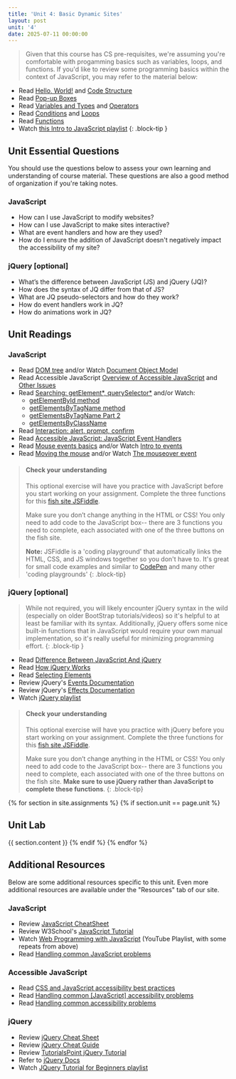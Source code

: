 ```yaml
---
title: 'Unit 4: Basic Dynamic Sites'
layout: post
unit: '4'
date: 2025-07-11 00:00:00
---
```


> Given that this course has CS pre-requisites, we're assuming you're comfortable with progamming basics such as variables, loops, and functions. If you'd like to review some programming basics within the context of JavaScript, you may refer to the material below:
- Read [Hello, World!](https://javascript.info/hello-world) and [Code Structure](https://javascript.info/structure)
- Read [Pop-up Boxes](https://www.learn-js.org/en/Pop-up_Boxes)
- Read [Variables and Types](https://www.learn-js.org/en/Variables_and_Types) and [Operators](https://www.learn-js.org/en/Operators)
- Read [Conditions](https://www.learn-js.org/en/Conditions) and [Loops](https://www.learn-js.org/en/Loops)
- Read [Functions](https://www.learn-js.org/en/Functions)
- Watch [this Intro to JavaScript playlist](https://www.youtube.com/playlist?list=PLzn-iGwKeXiZfMY45TJ962-qBP4wLxdNK)
{: .block-tip }

## Unit Essential Questions
You should use the questions below to assess your own learning and understanding of course material. These questions are also a good method of organization if you're taking notes.

### JavaScript
- How can I use JavaScript to modify websites?
- How can I use JavaScript to make sites interactive?
- What are event handlers and how are they used?
- How do I ensure the addition of JavaScript doesn't negatively impact the accessibility of my site?

### jQuery [optional]
- What’s the difference between JavaScript (JS) and jQuery (JQ)?
- How does the syntax of JQ differ from that of JS?
- What are JQ pseudo-selectors and how do they work?
- How do event handlers work in JQ?
- How do animations work in JQ?

## Unit Readings
### JavaScript
- Read [DOM tree](http://javascript.info/dom-nodes) and/or Watch [Document Object Model](https://www.youtube.com/watch?v=sWUT97Ne7V4)
- Read Accessible JavaScript [Overview of Accessible JavaScript](https://webaim.org/techniques/javascript/) and [Other Issues](https://webaim.org/techniques/javascript/other)
- Read [Searching: getElement*, querySelector*](http://javascript.info/searching-elements-dom) and/or Watch:
	- [getElementById method](https://www.youtube.com/watch?v=h4-6JOQX9v4)
	- [getElementsByTagName method](https://www.youtube.com/watch?v=SwMgOMfelC8) 
	- [getElementsByTagName Part 2](https://www.youtube.com/watch?v=DzBmQbcr1ls) 
	- [getElementsByClassName](https://www.youtube.com/watch?v=ChLd2yFp-lA)
- Read [Interaction: alert, prompt, confirm](http://javascript.info/alert-prompt-confirm)
- Read [Accessible JavaScript: JavaScript Event Handlers](https://webaim.org/techniques/javascript/eventhandlers)
- Read [Mouse events basics](http://javascript.info/mouse-events-basics) and/or Watch [Intro to events](https://www.youtube.com/watch?v=0VYuk9uqu04)
- Read [Moving the mouse](http://javascript.info/mousemove-mouseover-mouseout-mouseenter-mouseleave) and/or Watch [The mouseover event](https://www.youtube.com/watch?v=Ka033dkRJi0)

> #### Check your understanding
> This optional exercise will have you practice with JavaScript before you start working on your assignment. 
> Complete the three functions for this [fish site JSFiddle](https://jsfiddle.net/vcchavez_uri/5s2bvcxa/).
>
> Make sure you don’t change anything in the HTML or CSS! You only need to add code to the JavaScript box-- there are 3 functions you need to complete, each associated with one of the three buttons on the fish site.
>
> **Note:** JSFiddle is a 'coding playground' that automatically links the HTML, CSS, and JS windows together so you don't have to. It's great for small code examples and similar to [CodePen](https://codepen.io) and many other 'coding playgrounds'
{: .block-tip}

### jQuery [optional]
> While not required, you will likely encounter jQuery syntax in the wild (especially on older BootStrap tutorials/videos) so it's helpful to at least be familiar with its syntax. Additionally, jQuery offers some nice built-in functions that in JavaScript would require your own manual implementation, so it's really useful for minimizing programming effort.
{: .block-tip }
- Read [Difference Between JavaScript And jQuery](https://www.c-sharpcorner.com/article/javascript-vs-jquery-difference-between-javascript-and-jquery/)
- Read [How jQuery Works](https://learn.jquery.com/about-jquery/how-jquery-works/)
- Read [Selecting Elements](https://learn.jquery.com/using-jquery-core/selecting-elements/)
- Review jQuery's [Events Documentation](https://learn.jquery.com/events/)
- Review jQuery's [Effects Documentation](https://learn.jquery.com/effects/)
- Watch [jQuery playlist](https://www.youtube.com/playlist?list=PLzn-iGwKeXiaJjtJ5IU92iiB0epgLv3Lu)

> #### Check your understanding
> This optional exercise will have you practice with jQuery before you start working on your assignment. 
> Complete the three functions for this [fish site JSFiddle](https://jsfiddle.net/vcchavez_uri/sac094n2/).
>
> Make sure you don’t change anything in the HTML or CSS! You only need to add code to the JavaScript box-- there are 3 functions you need to complete, each associated with one of the three buttons on the fish site. **Make sure to use jQuery rather than JavaScript to complete these functions**.
{: .block-tip}

{% for section in site.assignments %}
{% if section.unit == page.unit %}
## Unit Lab
{{ section.content }}
{% endif %}
{% endfor %}

## Additional Resources
Below are some additional resources specific to this unit. Even more additional resources are available under the "Resources" tab of our site.

### JavaScript
- Review [JavaScript CheatSheet](https://htmlcheatsheet.com/js/)
- Review W3School's [JavaScript Tutorial](https://www.w3schools.com/js/default.asp)
- Watch [Web Programming with JavaScript](https://www.youtube.com/playlist?list=PLzn-iGwKeXibCU8GJ5LZUzwWPvDxCeUT2) (YouTube Playlist, with some repeats from above)
- Read [Handling common JavaScript problems](https://developer.mozilla.org/en-US/docs/Learn/Tools_and_testing/Cross_browser_testing/JavaScript)

### Accessible JavaScript
- Read [CSS and JavaScript accessibility best practices](https://developer.mozilla.org/en-US/docs/Learn/Accessibility/CSS_and_JavaScript)
- Read [Handling common [JavaScript] accessibility problems](https://developer.mozilla.org/en-US/docs/Learn/Tools_and_testing/Cross_browser_testing/Accessibility#javascript)
- Read [Handling common accessibility problems](https://developer.mozilla.org/en-US/docs/Learn/Tools_and_testing/Cross_browser_testing/Accessibility)

### jQuery
- Review [jQuery Cheat Sheet](https://htmlcheatsheet.com/jquery/)
- Review [jQuery Cheat Guide](https://websitesetup.org/wp-content/uploads/2017/01/wsu-jquery-cheat-sheet.pdf)
- Review [TutorialsPoint jQuery Tutorial](https://www.tutorialspoint.com/jquery/index.htm)
- Refer to [jQuery Docs](https://api.jquery.com/)
- Watch [JQuery Tutorial for Beginners playlist](https://www.youtube.com/playlist?list=PLr6-GrHUlVf_RNxQQkQnEwUiHELmB0fW1) 

<!-- FEEDBACK
There were a lot of resources, which was great, but it also felt overwhelming at times to go through them all and then spend several hours on website implementations.
There could be simplified resources streamlining the resources or providing a more guided approach to using them could improve the learning experience.
I think it would be good to have more examples of different things you can do with JavaScript. But the existing ones were very good examples.
I think additional guidance on debugging and common pitfalls in JavaScript coding would be beneficial for practical application.
it would've been helpful to have more information on how to test the websites without styling in different browsers and maybe on an example readme text.
I think it would be a little less overwhelming if we had less scattered readings and more information consolidated in one place. 
Maybe more demonstration of different JavaScript events/listeners would have been helpful? Like I found the document. the querySelector function was something I found helpful, and I wish that had been demonstrated in addition to the getElementsById or TagName functions.
I would've like some more direction/instruction in the assignment description on how to disable CSS, JavaScript, and images on certain common browsers and how to disable automatic animations.
I think what could improve is having more real life applications of JQuery usage. Even if its optional, it would be cool to see that.
I enjoyed the readings, but I would have liked to have more examples for pure JavaScript accessibility examples. There were a couple of things that I was unsure of how to implement and whether or not my eventual implementation was acceptable.
it would be better if the recorded lecture went through each of the requirements for the lab, as some of the requirements are a little unclear as posted on the course page.

 Further resources for how JavaScript may cause keyboard traps would have been very beneficial.

 present DOM earlier, suggested video: https://www.youtube.com/watch?v=sWUT97Ne7V4

-->
